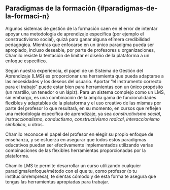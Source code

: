 ## Paradigmas de la formación {#paradigmas-de-la-formaci-n}

Algunos sistemas de gestión de la formación caen en el error de intentar apoyar una metodología de aprendizaje específica (por ejemplo el constructivismo social), quizá para ganar alguna efímera credibilidad pedagógica. Mientras que enfocarse en un único paradigma pueda ser apropiado, incluso deseable, por parte de profesores u organizaciones, Chamilo resiste la tentación de limitar el diseño de la plataforma a un enfoque específico.

Según nuestra experiencia, el papel de un Sistema de Gestión del Aprendizaje (LMS) es proporcionar una herramienta que pueda adaptarse a las necesidades y los deseos del usuario. Aportar “el instrumento correcto para el trabajo” puede estar bien para herramientas con un único propósito (un martillo, un tenedor o un lápiz). Para un sistema complejo como un LMS, sin embargo, es una combinación de la amplia gama de funcionalidades flexibles y adaptables de la plataforma y el uso creativo de las mismas por parte del profesor lo que resultará, en su momento, en cursos que reflejen una metodología específica de aprendizaje, ya sea _constructivismo social_, _instruccionalismo_, _conductismo_, _constructivismo radical_, _interaccionismo simbólico_, u otros.

Chamilo reconoce el papel del profesor en elegir su propio enfoque de enseñanza, y se esfuerza en asegurar que todos estos paradigmas educativos puedan ser efectivamente implementados utilizando varias combinaciones de las flexibles herramientas proporcionadas por la plataforma.

Chamilo LMS te permite desarrollar un curso utilizando cualquier paradigma/enfoque/método con el que tu, como profesor (o tu institución/empresa), te sientas cómodo y de esta forma te asegura que tengas las herramientas apropiadas para trabajar.